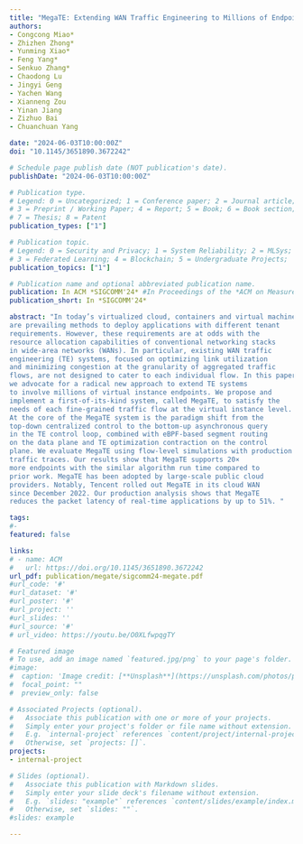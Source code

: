 ```yaml
---
title: "MegaTE: Extending WAN Traffic Engineering to Millions of Endpoints in Virtualized Cloud"
authors:
- Congcong Miao*
- Zhizhen Zhong*
- Yunming Xiao*
- Feng Yang*
- Senkuo Zhang*
- Chaodong Lu
- Jingyi Geng
- Yachen Wang
- Xianneng Zou
- Yinan Jiang
- Zizhuo Bai
- Chuanchuan Yang

date: "2024-06-03T10:00:00Z"
doi: "10.1145/3651890.3672242"

# Schedule page publish date (NOT publication's date).
publishDate: "2024-06-03T10:00:00Z"

# Publication type.
# Legend: 0 = Uncategorized; 1 = Conference paper; 2 = Journal article;
# 3 = Preprint / Working Paper; 4 = Report; 5 = Book; 6 = Book section;
# 7 = Thesis; 8 = Patent
publication_types: ["1"]

# Publication topic.
# Legend: 0 = Security and Privacy; 1 = System Reliability; 2 = MLSys; 
# 3 = Federated Learning; 4 = Blockchain; 5 = Undergraduate Projects;  6 = Uncategorized; 
publication_topics: ["1"]

# Publication name and optional abbreviated publication name.
publication: In ACM *SIGCOMM'24* #In Proceedings of the *ACM on Measurement and Analysis of Computing Systems* 
publication_short: In *SIGCOMM'24*

abstract: "In today’s virtualized cloud, containers and virtual machines (VMs)
are prevailing methods to deploy applications with different tenant
requirements. However, these requirements are at odds with the
resource allocation capabilities of conventional networking stacks
in wide-area networks (WANs). In particular, existing WAN traffic
engineering (TE) systems, focused on optimizing link utilization
and minimizing congestion at the granularity of aggregated traffic
flows, are not designed to cater to each individual flow. In this paper,
we advocate for a radical new approach to extend TE systems
to involve millions of virtual instance endpoints. We propose and
implement a first-of-its-kind system, called MegaTE, to satisfy the
needs of each fine-grained traffic flow at the virtual instance level.
At the core of the MegaTE system is the paradigm shift from the
top-down centralized control to the bottom-up asynchronous query
in the TE control loop, combined with eBPF-based segment routing
on the data plane and TE optimization contraction on the control
plane. We evaluate MegaTE using flow-level simulations with production
traffic traces. Our results show that MegaTE supports 20×
more endpoints with the similar algorithm run time compared to
prior work. MegaTE has been adopted by large-scale public cloud
providers. Notably, Tencent rolled out MegaTE in its cloud WAN
since December 2022. Our production analysis shows that MegaTE
reduces the packet latency of real-time applications by up to 51%. "

tags:
#- 
featured: false

links:
# - name: ACM
#   url: https://doi.org/10.1145/3651890.3672242
url_pdf: publication/megate/sigcomm24-megate.pdf
#url_code: '#'
#url_dataset: '#'
#url_poster: '#'
#url_project: ''
#url_slides: ''
#url_source: '#'
# url_video: https://youtu.be/O0XLfwpqgTY

# Featured image
# To use, add an image named `featured.jpg/png` to your page's folder. 
#image:
#  caption: 'Image credit: [**Unsplash**](https://unsplash.com/photos/pLCdAaMFLTE)'
#  focal_point: ""
#  preview_only: false

# Associated Projects (optional).
#   Associate this publication with one or more of your projects.
#   Simply enter your project's folder or file name without extension.
#   E.g. `internal-project` references `content/project/internal-project/index.md`.
#   Otherwise, set `projects: []`.
projects:
- internal-project

# Slides (optional).
#   Associate this publication with Markdown slides.
#   Simply enter your slide deck's filename without extension.
#   E.g. `slides: "example"` references `content/slides/example/index.md`.
#   Otherwise, set `slides: ""`.
#slides: example

---
```


